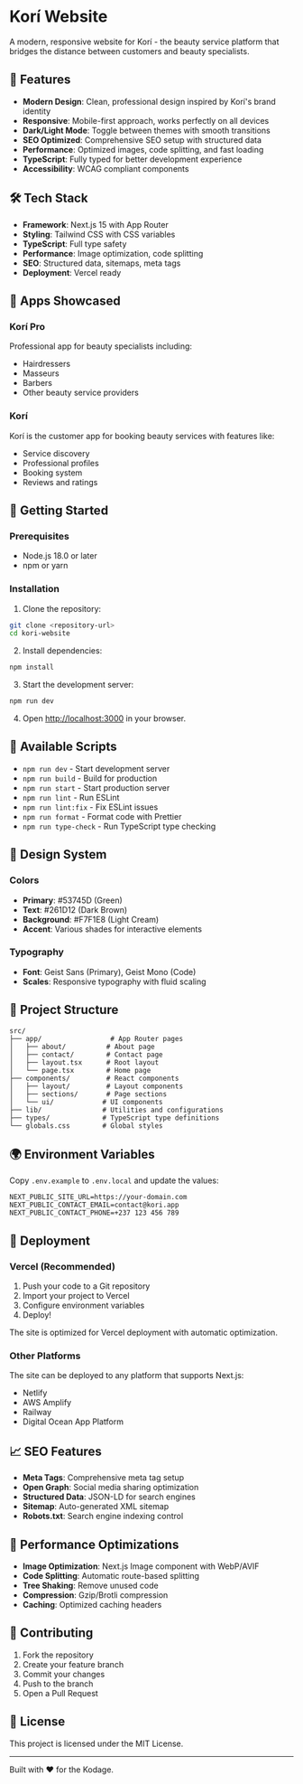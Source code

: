 # Korí Website

A modern, responsive website for Korí - the beauty service platform that bridges the distance between customers and beauty specialists.

## 🌟 Features

- **Modern Design**: Clean, professional design inspired by Korí's brand identity
- **Responsive**: Mobile-first approach, works perfectly on all devices
- **Dark/Light Mode**: Toggle between themes with smooth transitions
- **SEO Optimized**: Comprehensive SEO setup with structured data
- **Performance**: Optimized images, code splitting, and fast loading
- **TypeScript**: Fully typed for better development experience
- **Accessibility**: WCAG compliant components

## 🛠️ Tech Stack

- **Framework**: Next.js 15 with App Router
- **Styling**: Tailwind CSS with CSS variables
- **TypeScript**: Full type safety
- **Performance**: Image optimization, code splitting
- **SEO**: Structured data, sitemaps, meta tags
- **Deployment**: Vercel ready

## 📱 Apps Showcased

### Korí Pro

Professional app for beauty specialists including:

- Hairdressers
- Masseurs
- Barbers
- Other beauty service providers

### Korí

Korí is the customer app for booking beauty services with features like:

- Service discovery
- Professional profiles
- Booking system
- Reviews and ratings

## 🚀 Getting Started

### Prerequisites

- Node.js 18.0 or later
- npm or yarn

### Installation

1. Clone the repository:

```bash
git clone <repository-url>
cd kori-website
```

2. Install dependencies:

```bash
npm install
```

3. Start the development server:

```bash
npm run dev
```

4. Open [http://localhost:3000](http://localhost:3000) in your browser.

## 📝 Available Scripts

- `npm run dev` - Start development server
- `npm run build` - Build for production
- `npm run start` - Start production server
- `npm run lint` - Run ESLint
- `npm run lint:fix` - Fix ESLint issues
- `npm run format` - Format code with Prettier
- `npm run type-check` - Run TypeScript type checking

## 🎨 Design System

### Colors

- **Primary**: #53745D (Green)
- **Text**: #261D12 (Dark Brown)
- **Background**: #F7F1E8 (Light Cream)
- **Accent**: Various shades for interactive elements

### Typography

- **Font**: Geist Sans (Primary), Geist Mono (Code)
- **Scales**: Responsive typography with fluid scaling

## 📂 Project Structure

```
src/
├── app/                 # App Router pages
│   ├── about/          # About page
│   ├── contact/        # Contact page
│   ├── layout.tsx      # Root layout
│   └── page.tsx        # Home page
├── components/         # React components
│   ├── layout/         # Layout components
│   ├── sections/       # Page sections
│   └── ui/            # UI components
├── lib/               # Utilities and configurations
├── types/             # TypeScript type definitions
└── globals.css        # Global styles
```

## 🌍 Environment Variables

Copy `.env.example` to `.env.local` and update the values:

```env
NEXT_PUBLIC_SITE_URL=https://your-domain.com
NEXT_PUBLIC_CONTACT_EMAIL=contact@kori.app
NEXT_PUBLIC_CONTACT_PHONE=+237 123 456 789
```

## 🚀 Deployment

### Vercel (Recommended)

1. Push your code to a Git repository
2. Import your project to Vercel
3. Configure environment variables
4. Deploy!

The site is optimized for Vercel deployment with automatic optimization.

### Other Platforms

The site can be deployed to any platform that supports Next.js:

- Netlify
- AWS Amplify
- Railway
- Digital Ocean App Platform

## 📈 SEO Features

- **Meta Tags**: Comprehensive meta tag setup
- **Open Graph**: Social media sharing optimization
- **Structured Data**: JSON-LD for search engines
- **Sitemap**: Auto-generated XML sitemap
- **Robots.txt**: Search engine indexing control

## 🎯 Performance Optimizations

- **Image Optimization**: Next.js Image component with WebP/AVIF
- **Code Splitting**: Automatic route-based splitting
- **Tree Shaking**: Remove unused code
- **Compression**: Gzip/Brotli compression
- **Caching**: Optimized caching headers

## 🤝 Contributing

1. Fork the repository
2. Create your feature branch
3. Commit your changes
4. Push to the branch
5. Open a Pull Request

## 📄 License

This project is licensed under the MIT License.

---

Built with ❤️ for the Kodage.
